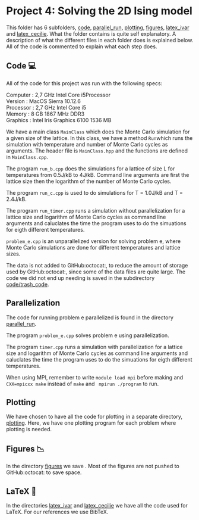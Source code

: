 # Project 4: Solving the 2D Ising model

This folder has 6 subfolders, [code](https://github.uio.no/cecilgl/FYS4150/tree/master/project4/code), [parallel_run](https://github.uio.no/cecilgl/FYS4150/tree/master/project4/parallel_run), [plotting](https://github.uio.no/cecilgl/FYS4150/tree/master/project4/plotting), [figures](https://github.uio.no/cecilgl/FYS4150/tree/master/project4/figures), [latex_ivar](https://github.uio.no/cecilgl/FYS4150/tree/master/project4/latex_ivar) and [latex_cecilie](https://github.uio.no/cecilgl/FYS4150/tree/master/project4/latex_cecilie). What the folder contains is quite self explanatory. A description of what the different files in each folder does is explained below. All of the code is commented to explain what each step does.

## Code :computer:
All of the code for this project was run with the following specs:

Computer  : 2,7 GHz Intel Core i5Processor <br />
Version   : MacOS Sierra 10.12.6 <br />
Processor : 2,7 GHz Intel Core i5 <br />
Memory    : 8 GB 1867 MHz DDR3 <br />
Graphics  : Intel Iris Graphics 6100 1536 MB <br />

We have a main class ```MainClass``` which does the Monte Carlo simulation for a given size of the lattice. In this class, we have a method ```Run```which runs the simulation with temperature and number of Monte Carlo cycles as arguments. The header file is ```MainClass.hpp``` and the functions are defined in ```MainClass.cpp```.

The program ```run_b.cpp``` does the simulations for a lattice of size L for temperatures from 0.5J/kB to 4J/kB. Command line arguments are first the lattice size then the logarithm of the number of Monte Carlo cycles.

The program ```run_c.cpp``` is used to do simulations for T = 1.0J/kB and T = 2.4J/kB.

The program ```run_timer.cpp``` runs a simulation without parallelization for a lattice size and logarithm of Monte Carlo cycles as command line arguments and caluclates the time the program uses to do the simuations for eigth different temperatures.

```problem_e.cpp``` is an unparallelized version for solving problem e, where Monte Carlo simulations are done for different temperatures and lattice sizes.

The data is not added to GitHub:octocat:, to reduce the amount of storage used by GitHub:octocat:, since some of the data files are quite large. The code we did not end up needing is saved in the subdirectory [code/trash_code](https://github.uio.no/cecilgl/FYS4150/tree/master/project4/code/trash_code).

## Parallelization

The code for running problem e parallelized is found in the directory [parallel_run](https://github.uio.no/cecilgl/FYS4150/tree/master/project4/parallel_run).

The program ```problem_e.cpp``` solves problem e using parallelization.

The program ```timer.cpp``` runs a simulation with parallelization for a lattice size and logarithm of Monte Carlo cycles as command line arguments and caluclates the time the program uses to do the simuations for eigth different temperatures.

When using MPI, remember to write ```module load mpi``` before making and ```CXX=mpicxx make``` instead of ```make``` and ``` mpirun ./program``` to run.

## Plotting

We have chosen to have all the code for plotting in a separate directory, [plotting](https://github.uio.no/cecilgl/FYS4150/tree/master/project4/plotting). Here, we have one plotting program for each problem where plotting is needed.

## Figures :chart_with_downwards_trend:
In the directory [figures](https://github.uio.no/cecilgl/FYS4150/tree/master/project4/figures) we save . Most of the figures are not pushed to GitHub:octocat: to save space.

## LaTeX :memo:
In the directories [latex_ivar](https://github.uio.no/cecilgl/FYS4150/tree/master/project4/latex_ivar) and [latex_cecilie](https://github.uio.no/cecilgl/FYS4150/tree/master/project4/latex_cecilie) we have all the code used for LaTeX. For our references we use BibTeX.
